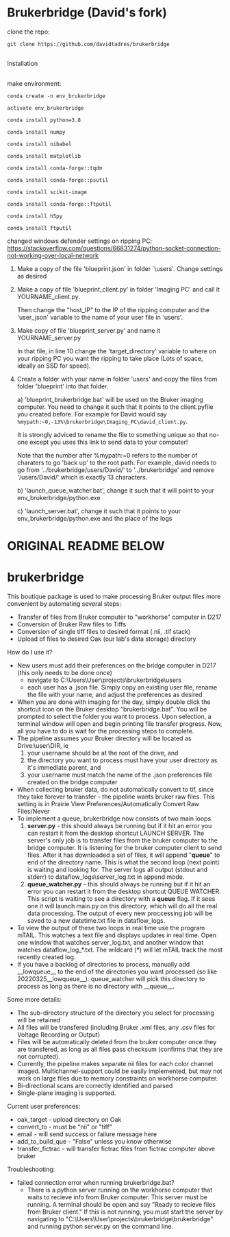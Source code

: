 # Brukerbridge (David's fork)

clone the repo:

`git clone https://github.com/davidtadres/brukerbridge`

##
Installation
##

make environment:

`conda create -n env_brukerbridge`

`activate env_brukerbridge`

`conda install python=3.8`

`conda install numpy`

`conda install nibabel`

`conda install matplotlib`

`conda install conda-forge::tqdm`

`conda install conda-forge::psutil`

`conda install scikit-image`

`conda install conda-forge::ftputil`

`conda install h5py`

`conda install ftputil`

changed windows defender settings on ripping PC: https://stackoverflow.com/questions/66831274/python-socket-connection-not-working-over-local-network

1) Make a copy of the file 'blueprint.json' in folder `\users'. Change settings as desired

2) Make a copy of file 'blueprint_client.py' in folder 'Imaging PC' and call it YOURNAME_client.py.

   Then change the "host_IP" to the IP of the ripping computer and the 'user_json' variable to the name of your user file
   in 'users\'.

3) Make copy of file 'blueprint_server.py' and name it YOURNAME_server.py

   In that file, in line 10 change the 'target_directory' variable to where on your ripping PC you want the ripping
   to take place (Lots of space, ideally an SSD for speed). 

4) Create a folder with your name in folder 'users' and copy the files from folder 'blueprint' into that folder.  

   a) 'blueprint_brukerbridge.bat' will be used on the Bruker imaging computer. You need to change it such 
      that it points to the client.pyfile you created before. For example for David would say 
      `%mypath:~0,-13%\brukerbridge\Imaging_PC\david_client.py`.

      It is strongly adviced to rename the file to something unique so that no-one except you uses this link to send
      data to your computer!

      Note that the number after %mypath:~0 refers to the number of charaters to go 'back up' to the root path.
      For example, david needs to go from '../brukerbridge/users/David/' to '../brukerbridge' and remove '/users/David/'
      which is exactly 13 characters.

   b) 'launch_queue_watcher.bat', change it such that it will point to your env_brukerbridge/python.exe

   c) 'launch_server.bat', change it such that it points to your env_brukerbridge/python.exe and the place of the logs

# ORIGINAL README BELOW #
# brukerbridge
This boutique package is used to make processing Bruker output files more convenient by automating several steps:
- Transfer of files from Bruker computer to "workhorse" computer in D217
- Conversion of Bruker Raw files to Tiffs
- Conversion of single tiff files to desired format (.nii, .tif stack)
- Upload of files to desired Oak (our lab's data storage) directory

How do I use it?
- New users must add their preferences on the bridge computer in D217 (this only needs to be done once)
  - navigate to C:\Users\User\projects\brukerbridge\users
  - each user has a .json file. Simply copy an existing user file, rename the file with your name, and adjust the preferences as desired
- When you are done with imaging for the day, simply double click the shortcut icon on the Bruker desktop "brukerbridge.bat". You will be prompted to select the folder you want to process. Upon selection, a terminal window will open and begin printing file transfer progress. Now, all you have to do is wait for the processing steps to complete.
- The pipeline assumes your Bruker directory will be located as Drive:\user\DIR, ie
  1. your username should be at the root of the drive, and 
  2. the directory you want to process must have your user directory as it's immediate parent, and
  3. your username must match the name of the .json preferences file created on the bridge computer
- When collecting bruker data, do not automatically convert to tif, since they take forever to transfer - the pipeline wants bruker raw files. This setting is in Prairie View Preferences/Automatically Convert Raw Files/Never
- To implement a queue, brukerbridge now consists of two main loops.
	1) **server.py** - this should always be running but if it hit an error you can restart it from the desktop shortcut LAUNCH SERVER.
	The server's only job is to transfer files from the bruker computer to the bridge computer. It is listening for the bruker computer client to send files.
	After it has downloaded a set of files, it will append "__queue__" to end of the directory name. This is what the second loop (next point) is waiting and looking for. The server logs all output (stdout and stderr) to dataflow_logs\server_log.txt in append mode.
	2) **queue_watcher.py** - this should always be running but if it hit an error you can restart it from the desktop shortcut QUEUE WATCHER. This script is waiting to see a directory with a __queue__ flag. If it sees one it will launch main.py on this directory, which will do all the real data processing. The output of every new proccessing job will be saved to a new datetime.txt file in dataflow_logs.
- To view the output of these two loops in real time use the program mTAIL. This watches a text file and displays updates in real time. Open one window that watches server_log.txt, and another window that watches dataflow_log_\*.txt. The wildcard (\*) will let mTAIL track the most recently created log.
- If you have a backlog of directories to process, manually add \_\_lowqueue__ to the end of the directories you want processed (so like 20220325__lowqueue__). queue_watcher will pick this directory to process as long as there is no directory with \_\_queue__.

Some more details:
- The sub-directory structure of the directory you select for processing will be retained
- All files will be transfered (including Bruker .xml files, any .csv files for Voltage Recording or Output)
- Files will be automatically deleted from the bruker computer once they are transfered, as long as all files pass checksum (confirms that they are not corrupted).
- Currently, the pipeline makes separate nii files for each color channel imaged. Multichannel-support could be easily implemented, but may not work on large files due to memory constraints on workhorse computer.
- Bi-directional scans are correctly identified and parsed
- Single-plane imaging is supported.

Current user preferences:
- oak_target - upload directory on Oak
- convert_to - must be "nii" or "tiff"
- email - will send success or failure message here
- add_to_build_que - "False" unless you know otherwise
- transfer_fictrac - will transfer fictrac files from fictrac computer above bruker

Troubleshooting:
- failed connection error when running brukerbridge.bat?
    - There is a python server running on the workhorse computer that waits to recieve info from Bruker computer. This server must be running. A terminal should be open and say "Ready to recieve files from Bruker client." If this is not running, you must start the server by navigating to "C:\Users\User\projects\brukerbridge\brukerbridge" and running python server.py on the command line.

